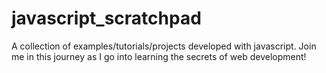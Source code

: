 # javascript_scratchpad

A collection of examples/tutorials/projects developed with javascript. Join me in this journey as I go into learning the secrets of web development!